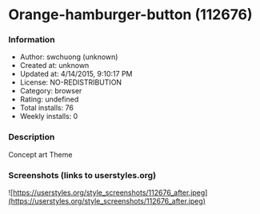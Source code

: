 # Orange-hamburger-button (112676)

### Information
- Author: swchuong (unknown)
- Created at: unknown
- Updated at: 4/14/2015, 9:10:17 PM
- License: NO-REDISTRIBUTION
- Category: browser
- Rating: undefined
- Total installs: 76
- Weekly installs: 0


### Description
Concept art Theme


### Screenshots (links to userstyles.org)
![https://userstyles.org/style_screenshots/112676_after.jpeg](https://userstyles.org/style_screenshots/112676_after.jpeg)


